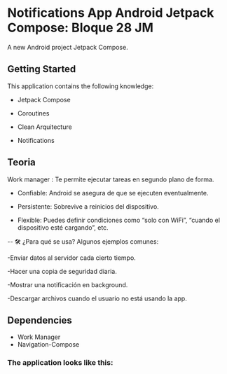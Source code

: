 #  Notifications App Android Jetpack Compose: Bloque 28 JM

A new Android project Jetpack Compose.

## Getting Started

This application contains the following knowledge:

- Jetpack Compose
  
- Coroutines

- Clean Arquitecture

- Notifications

## Teoria

Work manager : Te permite ejecutar tareas en segundo plano de forma.

- Confiable: Android se asegura de que se ejecuten eventualmente.

- Persistente: Sobrevive a reinicios del dispositivo.

 - Flexible: Puedes definir condiciones como “solo con WiFi”, “cuando el dispositivo esté cargando”, etc.

-- 🛠️ ¿Para qué se usa?
Algunos ejemplos comunes:

-Enviar datos al servidor cada cierto tiempo.

-Hacer una copia de seguridad diaria.

-Mostrar una notificación en background.

-Descargar archivos cuando el usuario no está usando la app.

## Dependencies

- Work Manager
- Navigation-Compose

### The application looks like this:

